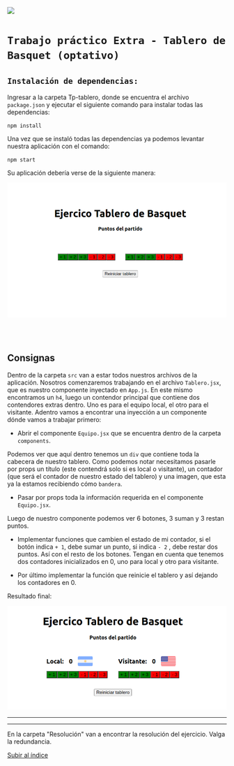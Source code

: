 <p align='left'>
  <img src="https://www.frba.utn.edu.ar/wp-content/uploads/2019/10/logo-UTNBA-PNC-2016-2019-e1570223041254.png" />
</P>

# `Trabajo práctico Extra - Tablero de Basquet (optativo)`

## `Instalación de dependencias:`

Ingresar a la carpeta Tp-tablero, donde se encuentra el archivo `package.json` y ejecutar el siguiente comando para instalar todas las dependencias:

```
npm install
```

Una vez que se instaló todas las dependencias ya podemos levantar nuestra aplicación con el comando:

```
npm start
```

Su aplicación debería verse de la siguiente manera:

![Prev](/img/tab_1.png)

<br><br>

## Consignas

Dentro de la carpeta `src` van a estar todos nuestros archivos de la aplicación. Nosotros comenzaremos trabajando en el archivo `Tablero.jsx`, que es nuestro componente inyectado en `App.js`.
En este mismo encontramos un `h4`, luego un contendor principal que contiene dos contendores extras dentro. Uno es para el equipo local, el otro para el visitante. Adentro vamos a encontrar una inyección a un componente dónde vamos a trabajar primero:

- Abrir el componente `Equipo.jsx` que se encuentra dentro de la carpeta `components`.

Podemos ver que aquí dentro tenemos un `div` que contiene toda la cabecera de nuestro tablero. Como podemos notar necesitamos pasarle por props un título (este contendrá solo si es local o visitante), un contador (que será el contador de nuestro estado del tablero) y una imagen, que esta ya la estamos recibiendo cómo `bandera`.

- Pasar por props toda la información requerida en el componente `Equipo.jsx`.

Luego de nuestro componente podemos ver 6 botones, 3 suman y 3 restan puntos.

- Implementar funciones que cambien el estado de mi contador, si el botón indica `+ 1`, debe sumar un punto, si indica `- 2` , debe restar dos puntos. Así con el resto de los botones. Tengan en cuenta que tenemos dos contadores inicializados en 0, uno para local y otro para visitante.

- Por último implementar la función que reinicie el tablero y así dejando los contadores en 0.

Resultado final:

![Prev](/img/tab_2.png)

---

---

En la carpeta "Resolución" van a encontrar la resolución del ejercicio. Valga la redundancia.

[Subir al índice](#top)
